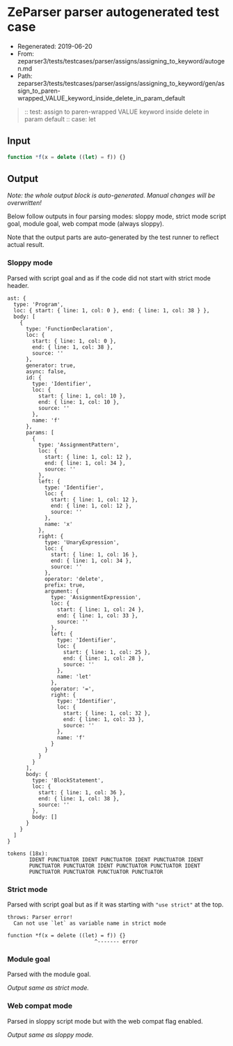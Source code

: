 # ZeParser parser autogenerated test case

- Regenerated: 2019-06-20
- From: zeparser3/tests/testcases/parser/assigns/assigning_to_keyword/autogen.md
- Path: zeparser3/tests/testcases/parser/assigns/assigning_to_keyword/gen/assign_to_paren-wrapped_VALUE_keyword_inside_delete_in_param_default

> :: test: assign to paren-wrapped VALUE keyword inside delete in param default
> :: case: let

## Input


`````js
function *f(x = delete ((let) = f)) {}
`````

## Output

_Note: the whole output block is auto-generated. Manual changes will be overwritten!_

Below follow outputs in four parsing modes: sloppy mode, strict mode script goal, module goal, web compat mode (always sloppy).

Note that the output parts are auto-generated by the test runner to reflect actual result.

### Sloppy mode

Parsed with script goal and as if the code did not start with strict mode header.

`````
ast: {
  type: 'Program',
  loc: { start: { line: 1, col: 0 }, end: { line: 1, col: 38 } },
  body: [
    {
      type: 'FunctionDeclaration',
      loc: {
        start: { line: 1, col: 0 },
        end: { line: 1, col: 38 },
        source: ''
      },
      generator: true,
      async: false,
      id: {
        type: 'Identifier',
        loc: {
          start: { line: 1, col: 10 },
          end: { line: 1, col: 10 },
          source: ''
        },
        name: 'f'
      },
      params: [
        {
          type: 'AssignmentPattern',
          loc: {
            start: { line: 1, col: 12 },
            end: { line: 1, col: 34 },
            source: ''
          },
          left: {
            type: 'Identifier',
            loc: {
              start: { line: 1, col: 12 },
              end: { line: 1, col: 12 },
              source: ''
            },
            name: 'x'
          },
          right: {
            type: 'UnaryExpression',
            loc: {
              start: { line: 1, col: 16 },
              end: { line: 1, col: 34 },
              source: ''
            },
            operator: 'delete',
            prefix: true,
            argument: {
              type: 'AssignmentExpression',
              loc: {
                start: { line: 1, col: 24 },
                end: { line: 1, col: 33 },
                source: ''
              },
              left: {
                type: 'Identifier',
                loc: {
                  start: { line: 1, col: 25 },
                  end: { line: 1, col: 28 },
                  source: ''
                },
                name: 'let'
              },
              operator: '=',
              right: {
                type: 'Identifier',
                loc: {
                  start: { line: 1, col: 32 },
                  end: { line: 1, col: 33 },
                  source: ''
                },
                name: 'f'
              }
            }
          }
        }
      ],
      body: {
        type: 'BlockStatement',
        loc: {
          start: { line: 1, col: 36 },
          end: { line: 1, col: 38 },
          source: ''
        },
        body: []
      }
    }
  ]
}

tokens (18x):
       IDENT PUNCTUATOR IDENT PUNCTUATOR IDENT PUNCTUATOR IDENT
       PUNCTUATOR PUNCTUATOR IDENT PUNCTUATOR PUNCTUATOR IDENT
       PUNCTUATOR PUNCTUATOR PUNCTUATOR PUNCTUATOR
`````

### Strict mode

Parsed with script goal but as if it was starting with `"use strict"` at the top.

`````
throws: Parser error!
  Can not use `let` as variable name in strict mode

function *f(x = delete ((let) = f)) {}
                            ^------- error
`````


### Module goal

Parsed with the module goal.

_Output same as strict mode._

### Web compat mode

Parsed in sloppy script mode but with the web compat flag enabled.

_Output same as sloppy mode._
